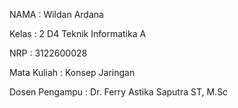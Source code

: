 NAMA : Wildan Ardana

Kelas : 2 D4 Teknik Informatika A

NRP : 3122600028

Mata Kuliah : Konsep Jaringan

Dosen Pengampu : Dr. Ferry Astika Saputra ST, M.Sc
